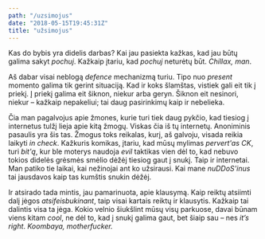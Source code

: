 ```yaml
---
path: "/uzsimojus"
date: "2018-05-15T19:45:31Z"
title: "užsimojus"
---
```


Kas do bybis yra didelis darbas? Kai jau pasiekta kažkas, kad jau būtų
galima sakyt *pochuj*. Kažkaip įtariu, kad *pochuj* neturėtų būt.
*Chillax, man*.

Aš dabar visai neblogą *defence* mechanizmą turiu. Tipo nuo *present*
momento galima tik gerint situaciją. Kad ir koks šlamštas, vistiek gali
eit tik į priekį. Į priekį galima eit šiknon, niekur arba geryn. Šiknon
eit nesinori, niekur – kažkaip nepakeliui; tai daug pasirinkimų kaip ir
nebelieka.

Čia man pagalvojus apie žmones, kurie turi tiek daug pykčio, kad tiesiog
į internetus tulžį lieja apie kitą žmogų. Viskas čia iš tų internetų.
Anoniminis pasaulis yra šis tas. Žmogus toks reikalas, kurį, aš galvoju,
visada reikia laikyti *in check*. Kažkuris komikas, įtariu, kad mūsų
mylimas *pervert'as* *CK*, turi *bit'ą*, kur ble moterys naudoja *evil*
taktikas vien dėl to, kad nebuvo tokios didelės grėsmės smėlio dėžėj
tiesiog gaut į snukį. Taip ir internetai. Man patiko tie laikai, kai
nežinojai ant ko užsirausi. Kai mane *nuDDoS'inus* tai jausdavos kaip
tas kumštis snukin dėžėj.

Ir atsirado tada mintis, jau pamarinuota, apie klausymą. Kaip reiktų
atsiimti dalį jėgos *atsifeisbukinant*, taip visai kartais reiktų ir
klausytis. Kažkaip tai dalintis visa ta jėga. Kokio velnio šiukšlint
mūsų visų parkuose, davai būnam viens kitam *cool*, ne dėl to, kad į
snukį galima gaut, bet šiaip sau – nes *it’s right*. *Koombaya,
motherfucker.*
